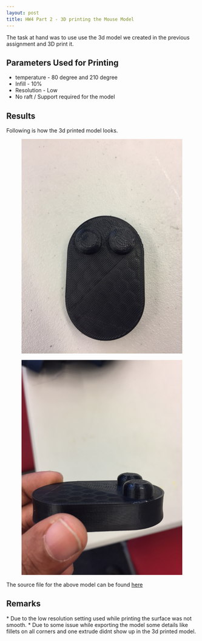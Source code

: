```yaml
---
layout: post
title: HW4 Part 2 - 3D printing the Mouse Model
---
```



The task at hand was to use use the 3d model we created in the previous assignment and 3D print it. 


 <h2> Parameters Used for Printing </h2>

 * temperature - 80 degree and 210 degree
 * Infill - 10%
 * Resolution - Low
 * No raft / Support required for the model



 <h2> Results </h2>
Following is how the 3d printed model looks.
<figure>
	<img src="/public/images/3d_mouse1.jpg">
</figure> 

<figure>
	<img src="/public/images/3d_mouse2.jpg">
</figure> 

The source file for the above model can be found <a href="https://github.com/gbangera/CSE-592/tree/master/Assignment%204%20-%20Part%201:%203D%20Design%20and%20Render%20a%20Mouse">here </a>



<h2> Remarks </h2>
 * Due to the low resolution setting used while printing the surface was not smooth.
 * Due to some issue while exporting the model some details like fillets on all corners and one extrude didnt show up in the 3d printed model.

